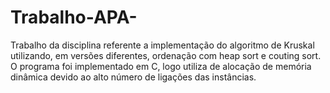# Trabalho-APA-
Trabalho da disciplina referente a implementação do algoritmo de Kruskal utilizando, em versões diferentes, ordenação com heap sort e couting sort.    
O programa foi implementado em C, logo utiliza de alocação de memória dinâmica devido ao alto número de ligações das instâncias.

